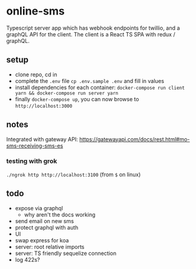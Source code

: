 # online-sms

Typescript server app which has webhook endpoints for twillio, and a graphQL API for the client.
The client is a React TS SPA with redux / graphQL.

## setup

- clone repo, cd in
- complete the `.env` file `cp .env.sample .env` and fill in values
- install dependencies for each container: `docker-compose run client yarn && docker-compose run server yarn`
- finally `docker-compose up`, you can now browse to `http://localhost:3000`

## notes

Integrated with gateway API: https://gatewayapi.com/docs/rest.html#mo-sms-receiving-sms-es

### testing with grok

`./ngrok http http://localhost:3100` (from `$` on linux)

## todo

- expose via graphql
	- why aren't the docs working
- send email on new sms
- protect graphql with auth
- UI
- swap express for koa
- server: root relative imports
- server: TS friendly sequelize connection
- log 422s?